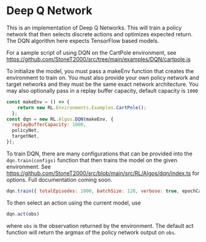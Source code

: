 # Deep Q Network

This is an implementation of Deep Q Networks. This will train a policy network that then selects discrete actions and optimizes expected return. The DQN algorithm here expects TensorFlow based models.

For a sample script of using DQN on the CartPole environment, see https://github.com/StoneT2000/src/tree/main/examples/DQN/cartpole.js

To initialize the model, you must pass a makeEnv function that creates the environment to train on. You must also provide your own policy network and target networks and they must be the same exact network architecture. You may also optionally pass in a replay buffer capacity, default capacity is `1000`

```js
const makeEnv = () => {
    return new RL.Environments.Examples.CartPole();
  };
const dqn = new RL.Algos.DQN(makeEnv, {
  replayBufferCapacity: 1000,
  policyNet,
  targetNet,
});
```
<!-- TODO - add documentation for the configurations -->
To train DQN, there are many configurations that can be provided into the `dqn.train(configs)` function that then trains the model on the given environment. See https://github.com/StoneT2000/src/blob/main/src/RL/Algos/dqn/index.ts for options. Full documentation coming soon.

```js
dqn.train({ totalEpisodes: 1000, batchSize: 128, verbose: true, epochCallback, });
```

To then select an action using the current model, use
```js
dqn.act(obs)
```
where `obs` is the observation returned by the environment. The default act function will return the argmax of the policy network output on `obs`.

<!-- TODO - add CLI way to run this -->